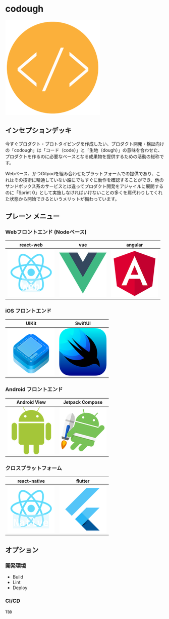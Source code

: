 # codough

![codough](./logo.png)

## インセプションデッキ

今すぐプロダクト・プロトタイピングを作成したい、プロダクト開発・検証向けの「codough」は「コード（code）」と「生地（dough）」の意味を合わせた、プロダクトを作るのに必要なベースとなる成果物を提供するための活動の総称です。

Webベース、かつGitpodを組み合わせたプラットフォームでの提供であり、これはその技術に精通していない誰にでもすぐに動作を確認することができ、他のサンドボックス系のサービスとは違ってプロダクト開発をアジャイルに展開するのに「Sprint 0」として実施しなければいけないことの多くを肩代わりしてくれた状態から開始できるというメリットが備わっています。

## プレーン メニュー

### Webフロントエンド (Nodeベース)

| react-web | vue | angular | 
| --- | --- | --- |
| ![](./menu/icon-react-web.png) | ![](./menu/icon-vue.png) | ![](./menu/icon-angular.png) |

### iOS フロントエンド

| UIKit | SwiftUI |
| --- | --- |
| ![](./menu/icon-ios-uikit.png) | ![](./menu/icon-ios-swiftui.png) |

### Android フロントエンド

| Android View | Jetpack Compose |
| --- | --- |
| ![](./menu/icon-android-view.png) | ![](./menu/icon-android-jetpack.png) |

### クロスプラットフォーム

| react-native | flutter |
| --- | --- |
| ![](./menu/icon-react-native.png) | ![](./menu/icon-flutter.png) |

## オプション

### 開発環境

- Build
- Lint
- Deploy

### CI/CD

`TBD`
